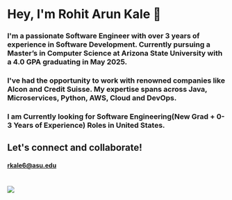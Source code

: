 # Hey, I'm Rohit Arun Kale 👋

### I'm a passionate Software Engineer with over 3 years of experience in Software Development. Currently pursuing a Master’s in Computer Science at Arizona State University with a 4.0 GPA graduating in May 2025.
### I've had the opportunity to work with renowned companies like Alcon and Credit Suisse. My expertise spans across Java, Microservices, Python, AWS, Cloud and DevOps. 

### I am Currently looking for Software Engineering(New Grad + 0-3 Years of Experience) Roles in United States.

## Let's connect and collaborate!
#### rkale6@asu.edu


# ![](https://komarev.com/ghpvc/?username=therohitkalee&color=green)
